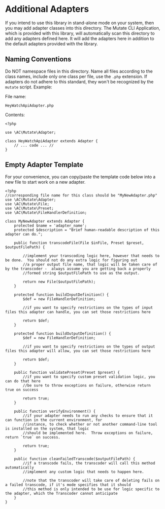 # Additional Adapters #

If you intend to use this library in stand-alone mode on your system, then you may add adapter classes into this directory.  The Mutate CLI Application, which is provided with this library, will automatically scan this directory to add any adapters defined here.  It will add the adapters here in addition to the default adapters provided with the library.

## Naming Conventions ##

Do NOT namespace files in this directory.  Name all files according to the class names, include only one class per file, use the `.php` extension.  If adapters do not adhere to this standard, they won't be recognized by the `mutate` script.  Example:

File name: 

	HeyWatchApiAdapter.php

Contents:

	<?php
	
	use \AC\Mutate\Adapter;
	
	class HeyWatchApiAdapter extends Adapter {
		// ... code ... //
	}
	
	
## Empty Adapter Template ##

For your convenience, you can copy/paste the template code below into a new file to start work on a new adapter.

	<?php
	//corresponding file name for this class should be "MyNewAdapter.php"
	use \AC\Mutate\Adapter;
	use \AC\Mutate\File;
	use \AC\Mutate\Preset;
	use \AC\Mutate\FileHandlerDefinition;
	
	class MyNewAdapter extends Adapter {
		protected $name = 'adapter_name';
		protected $description = "Brief human-readable description of this adapter can do.";
		
		public function transcodeFile(File $inFile, Preset $preset, $outputFilePath) {

			//implement your transcoding logic here, however that needs to be done.  You should not do any extra logic for figuring out
			//a proper output file name, that logic will be taken care of by the transcoder -  always assume you are getting back a properly
			//formed string $outputFilePath to use as the output.
			
			return new File($outputFilePath);
		}
		
		protected function buildInputDefinition() {
			$def = new FileHandlerDefinition;

			//if you want to specify restrictions on the types of input files this adapter can handle, you can set those restrictions here
			
			return $def;
		}
		
		protected function buildOutputDefinition() {
			$def = new FileHandlerDefinition;

			//if you want to specify restrictions on the types of output files this adapter will allow, you can set those restrictions here
			
			return $def;
		}

		public function validatePreset(Preset $preset) {
			//if you want to specify custom preset validation logic, you can do that here
			//be sure to throw exceptions on failure, otherwise return true on success
			
			return true;
		}
		
		public function verifyEnvironment() {
			//if your adapter needs to run any checks to ensure that it can function in the current environment, for
			//instance, to check whether or not another command-line tool is installed on the system, that logic
			//should be implemented here.  Throw exceptions on failure, return `true` on success.
			
			return true;
		}
		
		public function cleanFailedTranscode($outputFilePath) {
			//if a transcode fails, the transcoder will call this method automatically
			//implement any custom logic that needs to happen here.
			
			//note that the transcoder will take care of deleting fails on a failed transcode, if it's mode specifies that it should
			//this method is only intended to be use for logic specific to the adapter, which the Transcoder cannot anticipate
		}
	}